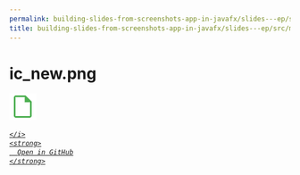 ```yaml
---
permalink: building-slides-from-screenshots-app-in-javafx/slides---ep/src/main/resources/ic_new.png.html
title: building-slides-from-screenshots-app-in-javafx/slides---ep/src/main/resources/ic_new.png
---
```


# ic_new.png
<img src="ic_new.png" alt="ic_new.png" />
<div class="social open-gh-btn my-4">
  <a class="btn btn-github" href="https://github.com/tobiasbriones/blog/tree/main/swe/dev/java/javafx/drawing/productivity/building-slides-from-screenshots-app-in-javafx/slides---ep/src/main/resources/ic_new.png" target="_blank">
    <i class="fab fa-github">
      
    </i>
    <strong>
      Open in GitHub
    </strong>
  </a>
</div>
